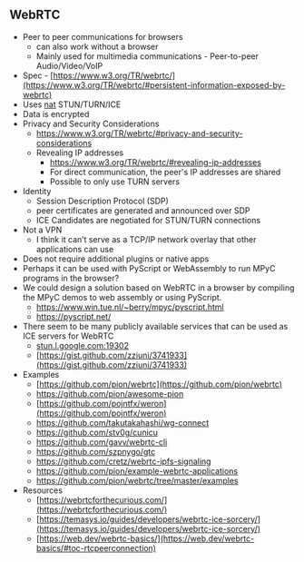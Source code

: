 ## WebRTC

- Peer to peer communications for browsers
    - can also work without a browser
    - Mainly used for multimedia communications - Peer-to-peer Audio/Video/VoIP
- Spec - [https://www.w3.org/TR/webrtc/](https://www.w3.org/TR/webrtc/#persistent-information-exposed-by-webrtc)
- Uses [nat](02021-internet-protocol.md) STUN/TURN/ICE
- Data is encrypted
- Privacy and Security Considerations
  - https://www.w3.org/TR/webrtc/#privacy-and-security-considerations
  - Revealing IP addresses
    - https://www.w3.org/TR/webrtc/#revealing-ip-addresses
    - For direct communication, the peer's IP addresses are shared
    - Possible to only use TURN servers
- Identity
    - Session Description Protocol (SDP)
    - peer certificates are generated and announced over SDP
    - ICE Candidates are negotiated for STUN/TURN connections
- Not a VPN
    - I think it can’t serve as a TCP/IP network overlay that other applications can use
- Does not require additional plugins or native apps
- Perhaps it can be used with PyScript or WebAssembly to run MPyC programs in the browser?
- We could design a solution based on WebRTC in a browser by compiling the MPyC demos to web assembly or using PyScript.
	- https://www.win.tue.nl/~berry/mpyc/pyscript.html
	- https://pyscript.net/
- There seem to be many publicly available services that can be used as ICE servers for WebRTC
    - [stun.l.google.com:19302](http://stun.l.google.com:19302/)
    - [https://gist.github.com/zziuni/3741933](https://gist.github.com/zziuni/3741933)
- Examples
    - [https://github.com/pion/webrtc](https://github.com/pion/webrtc)
    - https://github.com/pion/awesome-pion
    - [https://github.com/pojntfx/weron](https://github.com/pojntfx/weron)
    - https://github.com/takutakahashi/wg-connect
    - https://github.com/stv0g/cunicu
    - https://github.com/gavv/webrtc-cli
    - https://github.com/szpnygo/gtc
    - https://github.com/cretz/webrtc-ipfs-signaling
    - https://github.com/pion/example-webrtc-applications
    - https://github.com/pion/webrtc/tree/master/examples
- Resources
    - [https://webrtcforthecurious.com/](https://webrtcforthecurious.com/)
    - [https://temasys.io/guides/developers/webrtc-ice-sorcery/](https://temasys.io/guides/developers/webrtc-ice-sorcery/)
    - [https://web.dev/webrtc-basics/](https://web.dev/webrtc-basics/#toc-rtcpeerconnection)